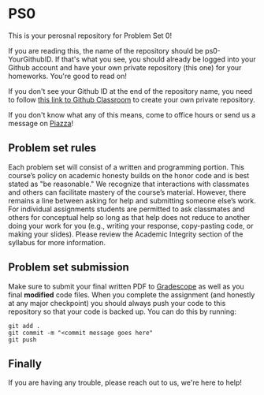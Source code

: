 # PS0

This is your perosnal repository for Problem Set 0!

If you are reading this, the name of the repository should be ps0-YourGithubID. If that's what you see, you should already be logged into your Github account and have your own private repository (this one) for your homeworks. You're good to read on!

If you don't see your Github ID at the end of the repository name, you need to follow [this link to Github Classroom](TBD) to create your own private repository.

If you don't know what any of this means, come to office hours or send us a message on [Piazza](https://piazza.com/barnard/spring2023/comsbc3159)!

## Problem set rules
Each problem set will consist of a written and programming portion. This course’s policy on academic honesty builds on the honor code and is best stated as "be reasonable." We recognize that interactions with classmates and others can facilitate mastery of the course’s material. However, there remains a line between asking for help and submitting someone else’s work. For individual assignments students are permitted to ask classmates and others for conceptual help so long as that help does not reduce to another doing your work for you (e.g., writing your response, copy-pasting code, or making your slides). Please review the Academic Integrity section of the syllabus for more information.

## Problem set submission
Make sure to submit your final written PDF to [Gradescope](https://www.gradescope.com/courses/489410) as well as you final **modified** code files. When you complete the assignment (and honestly at any major checkpoint) you should always push your code to this repository so that your code is backed up. You can do this by running:
```
git add .
git commit -m "<commit message goes here"
git push
```

## Finally
If you are having any trouble, please reach out to us, we're here to help!
